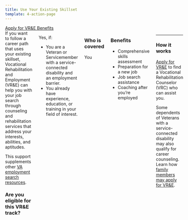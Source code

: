 ```yaml
---
title: Use Your Existing Skillset
template: 4-action-page
---
```


<div class="main" role="main" markdown="0">

<div class="action-bar">
  <div class="row">
    <div class="small-12 columns">
      <a class="usa-button-primary va-button-primary" href="/vre/apply-vre/">Apply for VR&amp;E Benefits</a>
    </div>
  </div>
</div>

<div class="section one" markdown="0">
<div class="primary" markdown="0">
<div class="row" markdown="0">
<div class="small-12 medium-8 columns">


<div markdown="1">
If you want to follow a career path that uses your existing skillset, Vocational Rehabilitation and Employment (VR&amp;E) can help you with your job search through counseling and rehabilitation services that address your interests, abilities, and aptitudes. 

This support supplements other [VA employment search resources](/employment/job-seekers/employment-support/).

### Are you eligible for this VR&amp;E track?

</div>

<div class="call-out" markdown="1">

Yes, if:

- You are a Veteran or Servicemember with a service-connected disability and an employment barrier. 
- You already have experience, education, or training in your field of interest.
</div>

<div class="call-out" markdown="1">

### Who is covered
You 
</div>

<div markdown="1">

### Benefits
- Comprehensive skills assessment
- Preparation for a new job
- Job search assistance
- Coaching after you’re employed

</div>

<div markdown="1">

<hr>

### How it works
[Apply for VR&amp;E](/vre/apply-vre/) to find a Vocational Rehabilitation Counselor (VRC) who can assist you.

Some dependents of Veterans with a service-connected disability may also qualify for career counseling. Learn how [family members may apply for VR&amp;E](/vre/family-members/).
</div>

</div>
</div>
</div>
</div>

